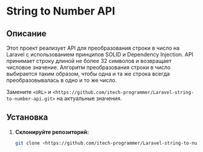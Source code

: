 # String to Number API

## Описание
Этот проект реализует API для преобразования строки в число на Laravel с использованием принципов SOLID и Dependency Injection. API принимает строку длиной не более 32 символов и возвращает числовое значение. Алгоритм преобразования строки в число выбирается таким образом, чтобы одна и та же строка всегда преобразовывалась в одно и то же число.

Замените `<URL>` и `<https://github.com/itech-programmer/Laravel-string-to-number-api.git>` на актуальные значения.

## Установка

1. **Склонируйте репозиторий:**
   ```bash
   git clone <https://github.com/itech-programmer/Laravel-string-to-number-api.git>
